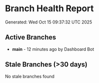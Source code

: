# Branch Health Report
Generated: Wed Oct 15 09:37:32 UTC 2025

## Active Branches
- **main** - 12 minutes ago by Dashboard Bot

## Stale Branches (>30 days)
No stale branches found
